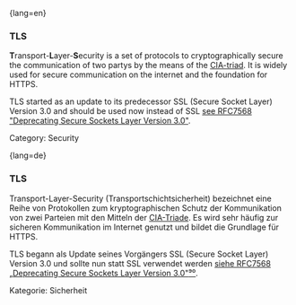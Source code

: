 {lang=en}
### TLS

**T**ransport-**L**ayer-**S**ecurity is a set of protocols to cryptographically
secure the communication of two partys by the means of the
[CIA-triad](#term-cia-triad).
It is widely used for secure communication on the internet and the foundation for HTTPS.

TLS started as an update to its predecessor SSL (Secure Socket Layer) Version
3.0 and should be used now instead of SSL [see RFC7568 "Deprecating Secure
Sockets Layer Version 3.0"](https://tools.ietf.org/html/rfc7568).

Category: Security


{lang=de}
### TLS

Transport-Layer-Security (Transportschichtsicherheit)
bezeichnet eine Reihe von Protokollen zum kryptographischen Schutz der
Kommunikation von zwei Parteien mit den Mitteln der
[CIA-Triade](#_bookmark58). Es wird sehr häufig zur sicheren
Kommunikation im Internet genutzt und bildet die Grundlage für HTTPS.

TLS begann als Update seines Vorgängers SSL (Secure Socket Layer)
Version 3.0 und sollte nun statt SSL verwendet werden [siehe RFC7568
„Deprecating Secure Sockets Layer Version
3.0"](https://tools.ietf.org/html/rfc7568)[⁹⁰](#_bookmark205).

Kategorie: Sicherheit

